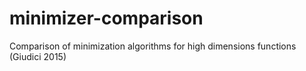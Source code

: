 # minimizer-comparison
Comparison of minimization algorithms for high dimensions functions (Giudici 2015)
